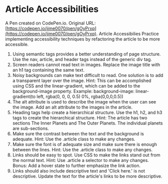 # Article Accessibilities

A Pen created on CodePen.io. Original URL: [https://codepen.io/jime0070/pen/gOyPrxp](https://codepen.io/jime0070/pen/gOyPrxp).
Article Accessibilies
Practice implementing accessibility techniques by refactoring the article to be more accessible.

1. Using semantic tags provides a better understanding of page structure. Use the nav, article, and header tags instead of the generic div tag.
2. Screen readers cannot read text in images. Replace the image title with an h1 tag containing the same text.
3. Noisy backgrounds can make text difficult to read. One solution is to add a transparent layer over the image. Hint: This can be accomplished using CSS and the linear-gradient, which can be added to the background-image property. Example:
background-image: linear-gradient(to left, rgba(0, 0, 0, 0.5) 0%, rgba(0,0,0,0.5))
4. The alt attribute is used to describe the image when the user can see the image. Add an alt attribute to the images in the article.
5. Heading tags help create a hierarchical structure. Use the h1, h2, and h3 tags to create the hierarchical structure. Hint: The article has two sections The Inner Planets and The Outer Planets. The individual planets are sub-sections.
6. Make sure the contrast between the text and the background is adequate. Hint: Use the .article class to make any changes.
7. Make sure the font is of adequate size and make sure there is enough between the lines. Hint: Use the .article class to make any changes.
8. Links should be easy to spot. Use CSS to make the links stand out from the normal text. Hint: Use .article a selector to make any changes. Bonus: Add a hover state to further emphasize the link action.
9. Links should also include descriptive text and 'Click here.' is not descriptive. Update the text for the article's links to be more descriptive.

